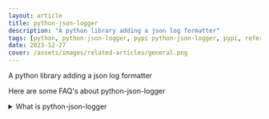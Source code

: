```yaml
---
layout: article
title: python-json-logger
description: "A python library adding a json log formatter"
tags: [python, python-json-logger, pypi python-json-logger, pypi, references]
date: 2023-12-27
cover: /assets/images/related-articles/general.png
---
```


A python library adding a json log formatter

Here are some FAQ's about python-json-logger
<details>
<summary>What is python-json-logger</summary>
A python library adding a json log formatter
</details>
